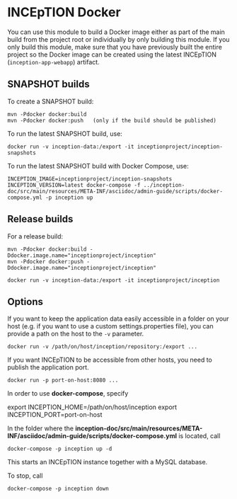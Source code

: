 # INCEpTION Docker

You can use this module to build a Docker image either as part of the main build from the project
root or individually by only building this module. If you only build this module, make sure that
you have previously built the entire project so the Docker image can be created using the latest
INCEpTION (`inception-app-webapp`) artifact. 

## SNAPSHOT builds
To create a SNAPSHOT build:

    mvn -Pdocker docker:build
    mvn -Pdocker docker:push   (only if the build should be published)

To run the latest SNAPSHOT build, use: 

    docker run -v inception-data:/export -it inceptionproject/inception-snapshots

To run the latest SNAPSHOT build with Docker Compose, use:

    INCEPTION_IMAGE=inceptionproject/inception-snapshots INCEPTION_VERSION=latest docker-compose -f ../inception-doc/src/main/resources/META-INF/asciidoc/admin-guide/scripts/docker-compose.yml -p inception up

## Release builds
   
For a release build:

    mvn -Pdocker docker:build -Ddocker.image.name="inceptionproject/inception"
    mvn -Pdocker docker:push -Ddocker.image.name="inceptionproject/inception"
        
    docker run -v inception-data:/export -it inceptionproject/inception

## Options
If you want to keep the application data easily accessible in a folder on your host (e.g. if you
want to use a custom settings.properties file), you can provide a path on the host to the `-v` 
parameter.

    docker run -v /path/on/host/inception/repository:/export ...
    
If you want INCEpTION to be accessible from other hosts, you need to publish the application port.

    docker run -p port-on-host:8080 ...
        
In order to use **docker-compose**, specify 

export INCEPTION_HOME=/path/on/host/inception
export INCEPTION_PORT=port-on-host

In the folder where the **inception-doc/src/main/resources/META-INF/asciidoc/admin-guide/scripts/docker-compose.yml** is located, call

    docker-compose -p inception up -d
    
This starts an INCEpTION instance together with a MySQL database.   
    
To stop, call

    docker-compose -p inception down
